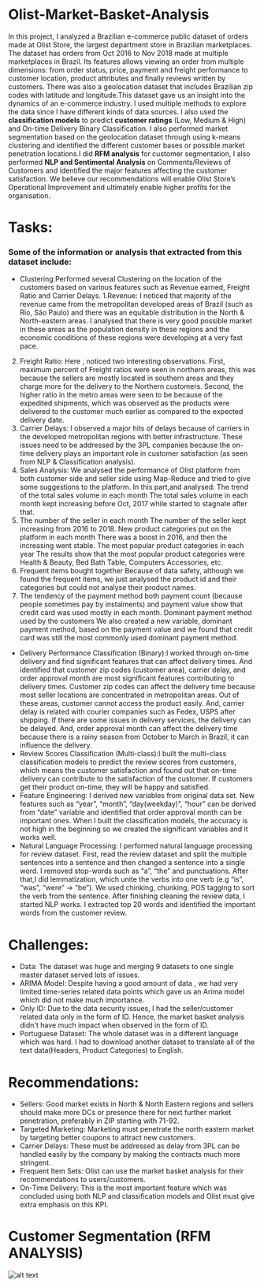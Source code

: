 # Olist-Market-Basket-Analysis

In this project, I analyzed a Brazilian e-commerce public dataset of orders made at Olist Store, the largest department store in Brazilian marketplaces. The dataset has orders from Oct 2016 to Nov 2018 made at multiple marketplaces in Brazil. Its features allows viewing an order from multiple dimensions: from order status, price, payment and freight performance to customer location, product attributes and finally reviews written by customers. There was also a geolocation dataset that includes Brazilian zip codes with latitude and longitude.This dataset gave us an insight into the dynamics of an e-commerce industry. I used multiple methods to explore the data since I have different kinds of data sources. I also used the **classification models** to predict **customer ratings** (Low, Medium & High) and On-time Delivery Binary Classification. I also performed market segmentation based on the geolocation dataset through using k-means clustering and identified the different customer bases or possible market penetration locations.I did **RFM analysis** for customer segmentation, I also performed **NLP and Sentimental Analysis** on Comments/Reviews of Customers and identified the major features affecting the customer satisfaction. We believe our recommendations will enable Olist Store’s Operational Improvement and ultimately enable higher profits for the organisation.

# Tasks:
### Some of the information or analysis that extracted from this dataset include:
* Clustering:Performed several Clustering on the location of the customers based on various features such as Revenue earned, Freight Ratio and Carrier Delays.
 1.Revenue: I noticed that majority of the revenue came from the metropolitan developed areas of Brazil (such as Rio, São Paulo) and there was an equitable distribution in the North & North-eastern areas. I analysed that there is very good possible market in these areas as the population density in these regions and the economic conditions of these regions were developing at a very fast pace.
2. Freight Ratio: Here , noticed two interesting observations. First, maximum percent of Freight ratios were seen in northern areas, this was because the sellers are mostly located in southern areas and they charge more for the delivery to the Northern customers. Second, the higher ratio in the metro areas were seen to be because of the expedited shipments, which was observed as the products were delivered to the customer much earlier as compared to the expected delivery date.
3. Carrier Delays: I observed a major hits of delays because of carriers in the developed metropolitan regions with better infrastructure. These issues need to be addressed by the 3PL companies because the on-time delivery plays an important role in customer satisfaction (as seen from NLP & Classification analysis).
4. Sales Analysis: We analysed the performance of Olist platform from both customer side and seller side using Map-Reduce and tried to give some suggestions to the platform. In this part,and analysed:
The trend of the total sales volume in each month The total sales volume in each month kept increasing before Oct, 2017 while started to stagnate after that.
5. The number of the seller in each month The number of the seller kept increasing from 2016 to 2018.
New product categories put on the platform in each month There was a boost in 2016, and then the increasing went stable.
The most popular product categories in each year The results show that the most popular product categories were Health & Beauty, Bed Bath Table, Computers Accessories, etc.
6. Frequent items bought together Because of data safety, although we found the frequent items, we just analysed the product id and their categories but could not analyse their product names.
7. The tendency of the payment method  both payment count (because people sometimes pay by instalments) and payment value show that credit card was used mostly in each month.
Dominant payment method used by the customers We also created a new variable, dominant payment method, based on the payment value and we found that credit card was still the most commonly used dominant payment method. 

* Delivery Performance Classification (Binary):I worked through on-time delivery and find significant features that can affect delivery times. And identified that customer zip codes (customer area), carrier delay, and order approval month are most significant features contributing to delivery times. Customer zip codes can affect the delivery time because most seller locations are concentrated in metropolitan areas. Out of these areas, customer cannot access the product easily. And, carrier delay is related with courier companies such as Fedex, USPS after shipping. If there are some issues in delivery services, the delivery can be delayed. And, order approval month can affect the delivery time because there is a rainy season from October to March in Brazil, it can influence the delivery.
* Review Scores Classification (Multi-class):I built the multi-class classification models to predict the review scores from customers, which means the customer satisfaction and found out that on-time delivery can contribute to the satisfaction of the customer. If customers get their product on-time, they will be happy and satisfied.
* Feature Engineering: I derived new variables from original data set. New features such as “year”, “month”, “day(weekday)”, “hour” can be derived from “date” variable and identified that order approval month can be important ones. When I built the classification models, the accuracy is not high in the beginning so we created the significant variables and it works well.
* Natural Language Processing: I performed natural language processing for review dataset. First, read the review dataset and split the multiple sentences into a sentence and then changed a sentence into a single word. I removed stop-words such as “a”, “the” and punctuations. After that,I did lemmatization, which unite the verbs into one verb (e.g “is”, “was”, “were” -> “be”). We used chinking, chunking, POS tagging to sort the verb from the sentence. After finishing cleaning the review data, I started NLP works. I extracted top 20 words and identified the important words from the customer review.

# Challenges:

* Data: The dataset was huge and merging 9 datasets to one single master dataset served lots of issues.
* ARIMA Model: Despite having a good amount of data , we had very limited time-series related data points which gave us an Arima model which did not make much importance.
* Only ID: Due to the data security issues, I had the seller/customer related data only in the form of ID. Hence, the market basket analysis didn't have much impact when observed in the form of ID.
* Portuguese Dataset: The whole dataset was in a different language which was hard. I had to download another dataset to translate all of the text data(Headers, Product Categories) to English.

# Recommendations:

* Sellers: Good market exists in North & North Eastern regions and sellers should make more DCs or presence there for next further market penetration, preferably in ZIP starting with 71-92.
* Targeted Marketing: Marketing must penetrate the north eastern market by targeting better coupons to attract new customers.
* Carrier Delays: These must be addressed as delay from 3PL can be handled easily by the company by making the contracts much more stringent.
* Frequent Item Sets: Olist can use the market basket analysis for their recommendations to users/customers.
* On-Time Delivery: This is the most important feature which was concluded using both NLP and classification models and Olist must give extra emphasis on this KPI.

# Customer Segmentation (RFM ANALYSIS)

![alt text](C:\Users\ishita\Downloads\olist_project\customer_segmentation_image.png)

